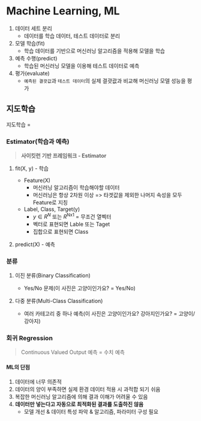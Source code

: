 # Machine Learning, ML

1. 데이터 세트 분리
    - 데이터를 학습 데이터, 테스트 데이터로 분리
2. 모델 학습(fit)
    - 학습 데이터를 기반으로 머신러닝 알고리즘을 적용해 모델을 학습
3. 예측 수행(predict)
    - 학습된 머신러닝 모델을 이용해 테스트 데이터로 예측
4. 평가(evaluate)
    - `예측된 결괏값`과 `테스트 데이터`의 실제 결괏괎과 비교해 머신러닝 모델 성능을 평가

## 지도학습
지도학습 = 

### Estimator(학습과 예측)
> **사이킷런 기반 프레임워크 - Estimator**
1. fit(X, y) - 학습
   - Feature(X)
     - 머신러닝 알고리즘이 학습해야할 데이터
     - 머신러닝은 항상 2차원 이상 => 타겟값을 제외한 나머지 속성을 모두 Feature로 지칭
   - Label, Class, Target(y)
     - $y \in R^N$ 또는 $R$<sup>Nx1</sup> = 무조건 열벡터
     - 벡터로 표현되면 Lable 또는 Taget
     - 집합으로 표현되면 Class

2. predict(X) - 예측


### 분류
1. 이진 분류(Binary Classification)
    - Yes/No 문제(이 사진은 고양이인가요? = Yes/No)

2. 다중 분류(Multi-Class Classification)
    - 여러 카테고리 중 하나 예측(이 사진은 고양이인가요? 강아지인가요? = 고양이/강아지)

### 회귀 Regression
> Continuous Valued Output 예측 = 수치 예측





#### ML의 단점
1. 데이터에 너무 의존적
2. 데이터의 양이 부족하면 실제 환경 데이터 적용 시 과적합 되기 쉬움
3. 복잡한 머신러닝 알고리즘에 의해 결과 이해가 어려울 수 있음
4. **데이터만 넣는다고 자동으로 최적화된 결과를 도출하진 않음**
    - 모델 개선 & 데이터 특성 파악 & 알고리즘, 파라미터 구성 필요